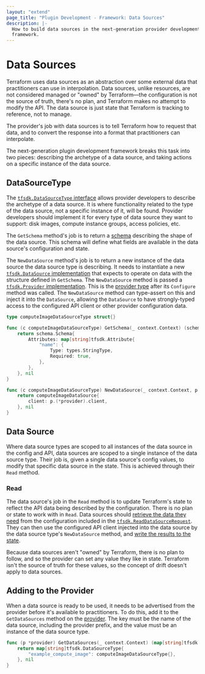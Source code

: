 ```yaml
---
layout: "extend"
page_title: "Plugin Development - Framework: Data Sources"
description: |-
  How to build data sources in the next-generation provider development
  framework.
---
```


# Data Sources

Terraform uses data sources as an abstraction over some external data that
practitioners can use in interpolation. Data sources, unlike resources, are not
considered managed or "owned" by Terraform&mdash;the configuration is not the
source of truth, there's no plan, and Terraform makes no attempt to modify the
API. The data source is just state that Terraform is tracking to reference, not
to manage.

The provider's job with data sources is to tell Terraform how to request that
data, and to convert the response into a format that practitioners can
interpolate.

The next-generation plugin development framework breaks this task into two
pieces: describing the archetype of a data source, and taking actions on a
specific instance of the data source.

## DataSourceType

The [`tfsdk.DataSourceType`
interface](https://pkg.go.dev/github.com/hashicorp/terraform-plugin-framework/tfsdk#DataSourceType)
allows provider developers to describe the archetype of a data source. It is
where functionality related to the type of the data source, not a specific
instance of it, will be found. Provider developers should implement it for
every type of data source they want to support: disk images, compute instance
groups, access policies, etc.

The `GetSchema` method's job is to return a
[schema](/docs/plugin/framework/schemas.html) describing the shape of the data
source. This schema will define what fields are available in the data source's
configuration and state.

The `NewDataSource` method's job is to return a new instance of the data source
the data source type is describing. It needs to instantiate a new
[`tfsdk.DataSource`
implementation](https://pkg.go.dev/github.com/hashicorp/terraform-plugin-framework/tfsdk#DataSource)
that expects to operate on data with the structure defined in `GetSchema`. The
`NewDataSource` method is passed a [`tfsdk.Provider`
implementation](https://pkg.go.dev/github.com/hashicorp/terraform-plugin-framework/tfsdk#Provider).
This is the [provider type](/docs/plugin/framework/providers.html) after its
`Configure` method was called. The `NewDataSource` method can type-assert on
this and inject it into the `DataSource`, allowing the `DataSource` to have
strongly-typed access to the configured API client or other provider
configuration data.

```go
type computeImageDataSourceType struct{}

func (c computeImageDataSourceType) GetSchema(_ context.Context) (schema.Schema, []*tfprotov6.Diagnostic) {
	return schema.Schema{
		Attributes: map[string]tfsdk.Attribute{
			"name": {
				Type: types.StringType,
				Required: true,
			},
		},
	}, nil
}

func (c computeImageDataSourceType) NewDataSource(_ context.Context, p tfsdk.Provider) (tfsdk.DataSource, []*tfprotov6.Diagnostic) {
	return computeImageDataSource{
		client: p.(*provider).client,
	}, nil
}
```

## Data Source

Where data source types are scoped to all instances of the data source in the
config and API, data sources are scoped to a single instance of the data source
type. Their job is, given a single data source's config values, to modify that
specific data source in the state. This is achieved through their `Read`
method.

### Read

The data source's job in the `Read` method is to update Terraform's state to
reflect the API data being described by the configuration. There is no plan or state
to work with in `Read`. Data sources should [retrieve the data they
need](/docs/plugin/framework/accessing-values.html) from the configuration
included in the
[`tfsdk.ReadDataSourceRequest`](https://pkg.go.dev/github.com/hashicorp/terraform-plugin-framework/tfsdk#ReadDataSourceRequest).
They can then use the configured API client injected into the data source by the
data source type's `NewDataSource` method, and [write the results to the
state](/docs/plugin/framework/writing-state.html).

Because data sources aren't "owned" by Terraform, there is no plan to follow,
and so the provider can set any value they like in state. Terraform isn't the
source of truth for these values, so the concept of drift doesn't apply to data
sources.

## Adding to the Provider

When a data source is ready to be used, it needs to be advertised from the
provider before it's available to practitioners. To do this, add it to the
`GetDataSources` method on the
[provider](/docs/plugin/framework/providers.html).  The key must be the name of
the data source, including the provider prefix, and the value must be an
instance of the data source type.

```go
func (p *provider) GetDataSources(_ context.Context) (map[string]tfsdk.DataSourceType, []*tfprotov6.Diagnostic) {
	return map[string]tfsdk.DataSourceType{
		"example_compute_image": computeImageDataSourceType{},
	}, nil
}
```
